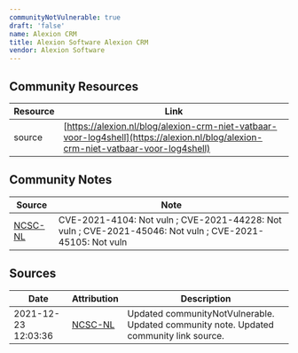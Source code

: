 ```yaml
---
communityNotVulnerable: true
draft: 'false'
name: Alexion CRM
title: Alexion Software Alexion CRM
vendor: Alexion Software
---
```



## Community Resources
| Resource | Link |
| --- | --- |
| source | [https://alexion.nl/blog/alexion-crm-niet-vatbaar-voor-log4shell](https://alexion.nl/blog/alexion-crm-niet-vatbaar-voor-log4shell) |

## Community Notes
| Source | Note |
| --- | --- |
| [NCSC-NL](https://github.com/NCSC-NL/log4shell/blob/main/software/README.md) | CVE-2021-4104: Not vuln ; CVE-2021-44228: Not vuln ; CVE-2021-45046: Not vuln ; CVE-2021-45105: Not vuln </ul> |

## Sources
| Date | Attribution | Description |
| --- | --- | --- |
| 2021-12-23 12:03:36 | [NCSC-NL](https://github.com/NCSC-NL/log4shell/blob/main/software/README.md) | Updated communityNotVulnerable. Updated community note. Updated community link source.  |
